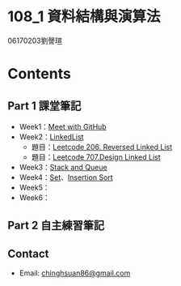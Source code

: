 # 108_1 資料結構與演算法
06170203劉謦瑄
# Contents
## Part 1 課堂筆記
* Week1：[Meet with GitHub](https://github.com/chinghsuan/class_exercises/tree/master/week1)
* Week2：[LinkedList](https://github.com/chinghsuan/class_exercises/blob/master/week2)
    * 題目：[Leetcode 206. Reversed Linked List](https://leetcode.com/problems/reverse-linked-list/)
    * 題目：[Leetcode 707.Design Linked List](https://leetcode.com/problems/design-linked-list/)
* Week3：[Stack and Queue](#https://github.com/chinghsuan/class_exercises/tree/master/week3)
* Week4：[Set](#Set)、[Insertion Sort](#Insertion_Sort)
* Week5：
* Week6：
## Part 2 自主練習筆記


## Contact
- Email: chinghsuan86@gmail.com
